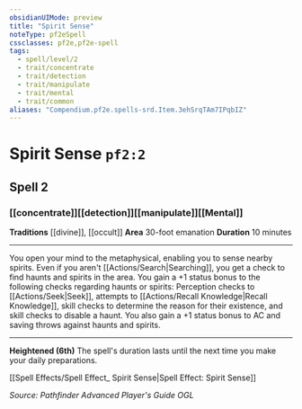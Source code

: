 ```yaml
---
obsidianUIMode: preview
title: "Spirit Sense"
noteType: pf2eSpell
cssclasses: pf2e,pf2e-spell
tags:
  - spell/level/2
  - trait/concentrate
  - trait/detection
  - trait/manipulate
  - trait/mental
  - trait/common
aliases: "Compendium.pf2e.spells-srd.Item.3ehSrqTAm7IPqbIZ" 
---
```

# Spirit Sense  `pf2:2`  
## Spell 2
### [[concentrate]][[detection]][[manipulate]][[Mental]]
**Traditions** [[divine]], [[occult]]
**Area** 30-foot emanation
**Duration** 10 minutes
* * * 
You open your mind to the metaphysical, enabling you to sense nearby spirits. Even if you aren't [[Actions/Search|Searching]], you get a check to find haunts and spirits in the area. You gain a +1 status bonus to the following checks regarding haunts or spirits: Perception checks to [[Actions/Seek|Seek]], attempts to [[Actions/Recall Knowledge|Recall Knowledge]], skill checks to determine the reason for their existence, and skill checks to disable a haunt. You also gain a +1 status bonus to AC and saving throws against haunts and spirits.

* * *

**Heightened (6th)** The spell's duration lasts until the next time you make your daily preparations.

[[Spell Effects/Spell Effect_ Spirit Sense|Spell Effect: Spirit Sense]]

*Source: Pathfinder Advanced Player's Guide*
*OGL*